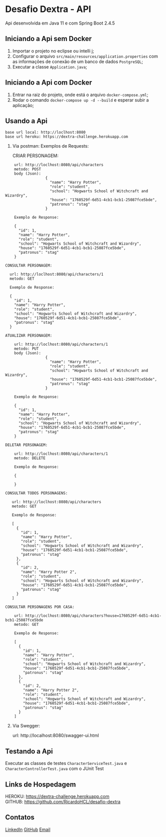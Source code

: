 # Desafio Dextra - API 

Api desenvolvida em Java 11 e com Spring Boot 2.4.5

## Iniciando a Api sem Docker

1. Importar o projeto no eclipse ou intelli j;
2. Configurar o arquivo `src/main/resources/application.properties` com as informações de conexão de um banco de dados `PostgreSQL`;
3. Executar a classe `Application.java`;

## Iniciando a Api com Docker

1. Entrar na raiz do projeto, onde está o arquivo `docker-compose.yml`;
2. Rodar o comando `docker-compose up -d --build` e esperar subir a aplicação;

## Usando a Api

`base url local: http://loclhost:8080` </br>
`base url heroku: https://dextra-challenge.herokuapp.com`

1. Via postman:
    Exemplos de Requests:

    CRIAR PERSONAGEM:
```
    url: http://loclhost:8080/api/characters  
    metodo: POST 
    body (Json):  
                  { 
                    "name": "Harry Potter", 
                    "role": "student", 
                    "school": "Hogwarts School of Witchcraft and Wizardry", 
                    "house": "1760529f-6d51-4cb1-bcb1-25087fce5bde", 
                    "patronus": "stag" 
                  } 

    Exemplo de Response: 

    { 
      "id": 1, 
      "name": "Harry Potter", 
      "role": "student", 
      "school": "Hogwarts School of Witchcraft and Wizardry", 
      "house": "1760529f-6d51-4cb1-bcb1-25087fce5bde", 
      "patronus": "stag" 
    }       
```

    CONSULTAR PERSONAGEM: 

  ```  
    url: http://loclhost:8080/api/characters/1 
    metodo: GET

    Exemplo de Response: 

    {
      "id": 1,
      "name": "Harry Potter",
      "role": "student",
      "school": "Hogwarts School of Witchcraft and Wizardry",
      "house": "1760529f-6d51-4cb1-bcb1-25087fce5bde",
      "patronus": "stag"
    } 
```

    ATUALIZAR PERSONAGEM:

```
    url: http://loclhost:8080/api/characters/1 
    metodo: PUT 
    body (Json): 
                  {
                    "name": "Harry Potter",
                    "role": "student",
                    "school": "Hogwarts School of Witchcraft and Wizardry",
                    "house": "1760529f-6d51-4cb1-bcb1-25087fce5bde",
                    "patronus": "stag"
                  }

    Exemplo de Response:

    {
      "id": 1,
      "name": "Harry Potter",
      "role": "student",
      "school": "Hogwarts School of Witchcraft and Wizardry",
      "house": "1760529f-6d51-4cb1-bcb1-25087fce5bde",
      "patronus": "stag"
    }  
```
    DELETAR PERSONAGEM:
    
```
    url: http://loclhost:8080/api/characters/1 
    metodo: DELETE

    Exemplo de Response:

    {

    }
```

    CONSULTAR TODOS PERSONAGENS:

 ```   
    url: http://loclhost:8080/api/characters 
    metodo: GET

    Exemplo de Response:

    [
      {
        "id": 1,
        "name": "Harry Potter",
        "role": "student",
        "school": "Hogwarts School of Witchcraft and Wizardry",
        "house": "1760529f-6d51-4cb1-bcb1-25087fce5bde",
        "patronus": "stag"
      },
      {
        "id": 2,
        "name": "Harry Potter 2",
        "role": "student",
        "school": "Hogwarts School of Witchcraft and Wizardry",
        "house": "1760529f-6d51-4cb1-bcb1-25087fce5bde",
        "patronus": "stag"
      }
    ] 
```

    CONSULTAR PERSONAGENS POR CASA:

```    
    url: http://loclhost:8080/api/characters?house=1760529f-6d51-4cb1-bcb1-25087fce5bde 
    metodo: GET

    Exemplo de Response:

    [
      {
        "id": 1,
        "name": "Harry Potter",
        "role": "student",
        "school": "Hogwarts School of Witchcraft and Wizardry",
        "house": "1760529f-6d51-4cb1-bcb1-25087fce5bde",
        "patronus": "stag"
      },
      {
        "id": 2,
        "name": "Harry Potter 2",
        "role": "student",
        "school": "Hogwarts School of Witchcraft and Wizardry",
        "house": "1760529f-6d51-4cb1-bcb1-25087fce5bde",
        "patronus": "stag"
      }
    ] 
```

2. Via Swegger:

    url: http://localhost:8080/swagger-ui.html

## Testando a Api

Executar as classes de testes `CharacterServiceTest.java` e `CharacterControllerTest.java` com o JUnit Test

## Links de Hospedagem

HEROKU: https://dextra-challenge.herokuapp.com </br>
GITHUB: https://github.com/RicardoHCL/desafio-dextra </br>

## Contatos

[LinkedIn](https://www.linkedin.com/in/ricardohcl/)
[GitHub](https://github.com/RicardoHCL)
[Email](ricardolima.dev@gmail.com)
